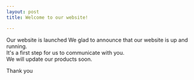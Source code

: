 ```yaml
---
layout: post
title: Welcome to our website!

---
```

Our website is launched
We glad to announce that our website is up and running.   
It's a first step for us to communicate with you.      
We will update our products soon.   

Thank you
